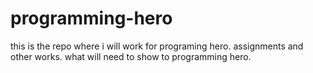 # programming-hero

this is the repo where i will work for programing hero. assignments and other works. what will need to show to programming hero.
